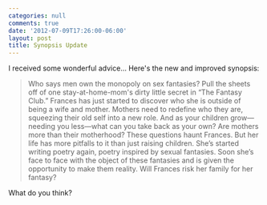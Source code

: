 ```yaml
---
categories: null
comments: true
date: '2012-07-09T17:26:00-06:00'
layout: post
title: Synopsis Update
---
```


I received some wonderful advice... Here's the new and improved synopsis:

>Who says men own the monopoly on sex fantasies? Pull the sheets off of one stay-at-home-mom's dirty little secret in “The Fantasy Club.” Frances has just started to discover who she is outside of being a wife and mother. Mothers need to redefine who they are, squeezing their old self into a new role. And as your children grow—needing you less—what can you take back as your own? Are mothers more than their motherhood? These questions haunt Frances. But her life has more pitfalls to it than just raising children. She’s started writing poetry again, poetry inspired by sexual fantasies. Soon she’s face to face with the object of these fantasies and is given the opportunity to make them reality. Will Frances risk her family for her fantasy?

What do you think?